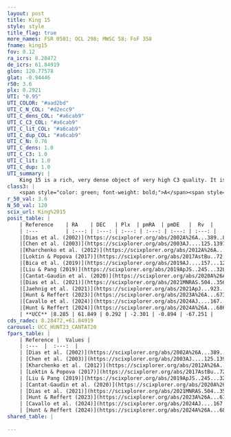 ```yaml
---
layout: post
title: King 15
style: style
title_flag: true
more_names: FSR 0501; OCL 298; MWSC 58; FoF 358
fname: king15
fov: 0.12
ra_icrs: 8.28472
de_icrs: 61.84919
glon: 120.77578
glat: -0.94446
r50: 3.6
plx: 0.2921
UTI: "0.95"
UTI_COLOR: "#aad2bd"
UTI_C_N_COL: "#d2ecc9"
UTI_C_dens_COL: "#a6cab9"
UTI_C_C3_COL: "#a6cab9"
UTI_C_lit_COL: "#a6cab9"
UTI_C_dup_COL: "#a6cab9"
UTI_C_N: 0.76
UTI_C_dens: 1.0
UTI_C_C3: 1.0
UTI_C_lit: 1.0
UTI_C_dup: 1.0
UTI_summary: |
    King 15 is a rich, very dense object of very high C3 quality. It is very well-studied in the literature.
class3: |
    <span style="color: green; font-weight: bold;">A</span><span style="color: green; font-weight: bold;">A</span>
r_50_val: 3.6
N_50_val: 120
scix_url: King%2015
posit_table: |
    | Reference    | RA    | DEC   | Plx  | pmRA  | pmDE   |  Rv  |
    | :---         | :---: | :---: | :---: | :---: | :---: | :---: |
    |[Dias et al. (2002)](https://scixplorer.org/abs/2002A%26A...389..871D) | 8.225 | 61.867 | -- | 0.32 | 0.49 | -- |
    |[Chen et al. (2003)](https://scixplorer.org/abs/2003AJ....125.1397C) | 8.207 | 61.873 | -- | -- | -- | -- |
    |[Kharchenko et al. (2012)](https://scixplorer.org/abs/2012A%26A...543A.156K) | 8.199 | 61.89 | -- | -3.27 | -0.31 | -- |
    |[Loktin & Popova (2017)](https://scixplorer.org/abs/2017AstBu..72..257L) | 8.22 | 61.868 | -- | 0.32 | 0.49 | -- |
    |[Bica et al. (2019)](https://scixplorer.org/abs/2019AJ....157...12B) | 8.231 | 61.853 | -- | -- | -- | -- |
    |[Liu & Pang (2019)](https://scixplorer.org/abs/2019ApJS..245...32L) | 8.292 | 61.842 | 0.32 | -2.406 | -0.745 | -- |
    |[Cantat-Gaudin et al. (2020)](https://scixplorer.org/abs/2020A%26A...640A...1C) | 8.262 | 61.854 | 0.306 | -2.326 | -0.862 | -- |
    |[Dias et al. (2021)](https://scixplorer.org/abs/2021MNRAS.504..356D) | 8.241 | 61.855 | 0.306 | -2.357 | -0.826 | -62.087 |
    |[Jaehnig et al. (2021)](https://scixplorer.org/abs/2021ApJ...923..129J) | 8.278 | 61.841 | 0.336 | -2.295 | -0.834 | -- |
    |[Hunt & Reffert (2023)](https://scixplorer.org/abs/2023A%26A...673A.114H) | 8.268 | 61.854 | 0.285 | -2.302 | -0.893 | -67.246 |
    |[Cavallo et al. (2024)](https://scixplorer.org/abs/2024AJ....167...12C) | 8.269 | 61.85 | 0.287 | -- | -- | -- |
    |[Hunt & Reffert (2024)](https://scixplorer.org/abs/2024A%26A...686A..42H) | 8.268 | 61.854 | 0.285 | -2.302 | -0.893 | -67.246 |
    | **UCC** |8.285 | 61.849 | 0.292 | -2.301 | -0.894 | -67.251 | 
cds_radec: 8.28472,+61.84919
carousel: UCC_HUNT23_CANTAT20
fpars_table: |
    | Reference |  Values |
    | :---  |  :---:  |
    | [Dias et al. (2002)](https://scixplorer.org/abs/2002A%26A...389..871D) | `E(B-V)=0.7, Dist=3162.0, Age=8.4, [Fe/H]=0.07` |
    | [Chen et al. (2003)](https://scixplorer.org/abs/2003AJ....125.1397C) | `E(B-V)=0.7, HDis=3162, Age=0.25, [Fe/H]_1=0.07` |
    | [Kharchenko et al. (2012)](https://scixplorer.org/abs/2012A%26A...543A.156K) | `e_bv=0.7, distance=5500, log_age=8.4, metallicity=0.07` |
    | [Loktin & Popova (2017)](https://scixplorer.org/abs/2017AstBu..72..257L) | `E(B-V)=0.53, Dmod=12.48, logt=8.49` |
    | [Liu & Pang (2019)](https://scixplorer.org/abs/2019ApJS..245...32L) | `Age=0.501, Z=0.5` |
    | [Cantat-Gaudin et al. (2020)](https://scixplorer.org/abs/2020A%26A...640A...1C) | `AVNN=1.58, DMNN=12.66, AgeNN=8.47` |
    | [Dias et al. (2021)](https://scixplorer.org/abs/2021MNRAS.504..356D) | `Av=1.831, Dist=2672, logage=8.557, [Fe/H]=0.0` |
    | [Hunt & Reffert (2023)](https://scixplorer.org/abs/2023A%26A...673A.114H) | `AV50=1.775, diffAV50=1.686, MOD50=12.49, logAge50=8.366` |
    | [Cavallo et al. (2024)](https://scixplorer.org/abs/2024AJ....167...12C) | `AV50=1.98, dMod50=12.37, logAge50=8.61, [Fe/H]50=0.0` |
    | [Hunt & Reffert (2024)](https://scixplorer.org/abs/2024A%26A...686A..42H) | `MassJ=959.961` |
shared_table: |
    
---
```

